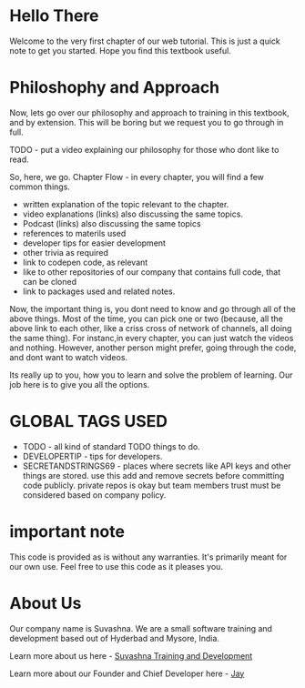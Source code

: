 # Hello There

Welcome to the very first chapter of our web tutorial. This is just a quick note to get you started. Hope you find this textbook useful. 

# Philoshophy and Approach

Now, lets go over our philosophy and approach to training in this textbook, and by extension. This will be boring but we request you to go through in full.

TODO - put a video explaining our philosophy for those who dont like to read. 

So, here, we go. Chapter Flow - in every chapter, you will find a few common things.

* written explanation of the topic relevant to the chapter.
* video explanations (links) also discussing the same topics.
* Podcast (links) also discussing the same topics
* references to materils used
* developer tips for easier development
* other trivia as required
* link to codepen code, as relevant
* like to other repositories of our company that contains full code, that can be cloned
* link to packages used and related notes.

Now, the important thing is, you dont need to know and go through all of the above things. Most of the time, you can pick one or two (because, all the above link to each other, like a criss cross of network of channels, all doing the same thing). For instanc,in every chapter, you can just watch the videos and nothing. However, another person might prefer, going through the code, and dont want to watch videos.

Its really up to you, how you to learn and solve the problem of learning. Our job here is to give you all the options. 

# GLOBAL TAGS USED

* TODO - all kind of standard TODO things to do. 
* DEVELOPERTIP - tips for developers.
* SECRETANDSTRINGS69 - places where secrets like API keys and other things are stored. use this add and remove secrets before committing code publicly. private repos is okay but team members trust must be considered based on company policy. 

# important note 

This code is provided as is without any warranties. It's primarily meant for our own use. Feel free to use this code as it pleases you.

# About Us

Our company name is Suvashna. We are a small software training and development based out of Hyderbad and Mysore, India. 

Learn more about us here - [Suvashna Training and Development](https://suvashna.com)

Learn more about our Founder and Chief Developer here - [Jay](http://thechalakas.com)